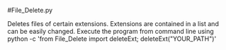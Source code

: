 #File_Delete.py

Deletes files of certain extensions. Extensions are contained in a list 
and can be easily changed. Execute the program from command line using 
python -c 'from File_Delete import deleteExt; deleteExt("YOUR_PATH")'
